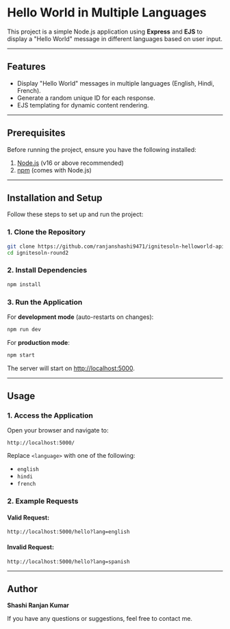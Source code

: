 # Hello World in Multiple Languages

This project is a simple Node.js application using **Express** and **EJS** to display a "Hello World" message in different languages based on user input.

---

## Features

- Display "Hello World" messages in multiple languages (English, Hindi, French).
- Generate a random unique ID for each response.
- EJS templating for dynamic content rendering.

---

## Prerequisites

Before running the project, ensure you have the following installed:

1. [Node.js](https://nodejs.org/) (v16 or above recommended)
2. [npm](https://www.npmjs.com/) (comes with Node.js)

---

## Installation and Setup

Follow these steps to set up and run the project:

### 1. Clone the Repository

```bash
git clone https://github.com/ranjanshashi9471/ignitesoln-helloworld-api.git
cd ignitesoln-round2
```

### 2. Install Dependencies

```bash
npm install
```

### 3. Run the Application

For **development mode** (auto-restarts on changes):

```bash
npm run dev
```

For **production mode**:

```bash
npm start
```

The server will start on [http://localhost:5000](http://localhost:5000).

---

## Usage

### 1. Access the Application

Open your browser and navigate to:

```plaintext
http://localhost:5000/
```

Replace `<language>` with one of the following:

- `english`
- `hindi`
- `french`

### 2. Example Requests

#### Valid Request:

```plaintext
http://localhost:5000/hello?lang=english
```

#### Invalid Request:

```plaintext
http://localhost:5000/hello?lang=spanish
```

---

## Author

**Shashi Ranjan Kumar**

If you have any questions or suggestions, feel free to contact me.
